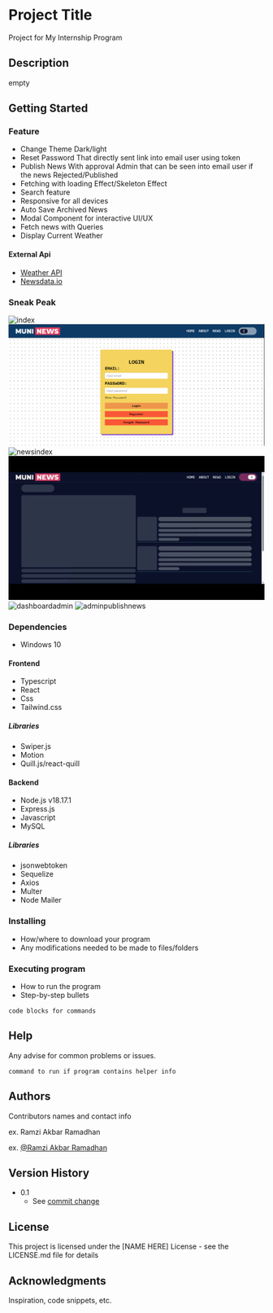 # Project Title
Project for My Internship Program

## Description

empty

## Getting Started
### Feature
* Change Theme Dark/light
* Reset Password That directly sent link into email user using token
* Publish News With approval Admin that can be seen into email user if the news Rejected/Published
* Fetching with loading Effect/Skeleton Effect
* Search feature
* Responsive for all devices
* Auto Save Archived News
* Modal Component for interactive UI/UX
* Fetch news with Queries
* Display Current Weather
#### External Api
* [Weather API](https://www.weatherapi.com/)
* [Newsdata.io](https://newsdata.io/)
### Sneak Peak
![index](assets/indexchangetheme.gif)
![Login](assets/Loginscreen.png)
![newsindex](assets/newsindex.gif)
![loading](assets/skeletonloading.gif)
![dashboardadmin](assets/dashboardadmin.gif)
![adminpublishnews](assets/adminpublishnews.gif)
### Dependencies
* Windows 10
#### Frontend
* Typescript
* React
* Css
* Tailwind.css
##### Libraries
* Swiper.js
* Motion
* Quill.js/react-quill
#### Backend
* Node.js v18.17.1
* Express.js
* Javascript
* MySQL
##### Libraries
* jsonwebtoken
* Sequelize
* Axios
* Multer
* Node Mailer
### Installing

* How/where to download your program
* Any modifications needed to be made to files/folders

### Executing program

* How to run the program
* Step-by-step bullets
```
code blocks for commands
```

## Help

Any advise for common problems or issues.
```
command to run if program contains helper info
```

## Authors

Contributors names and contact info

ex. Ramzi Akbar Ramadhan

ex. [@Ramzi Akbar Ramadhan](https://www.linkedin.com/in/ramzi-akbar-ramadhan-b8b05a243/)

## Version History
* 0.1
    * See [commit change](https://github.com/MuniMunii/MuniNews/commits/main/)
## License

This project is licensed under the [NAME HERE] License - see the LICENSE.md file for details

## Acknowledgments

Inspiration, code snippets, etc.